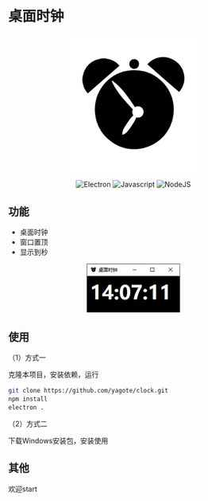 # 桌面时钟



<p align="center">   <img src="./assets/icon.png" alt="clock" style="zoom: 80%;" /> </p>



<p align="center">   <img src="https://img.shields.io/badge/-Electron-47848F?style=flat-square&logo=electron&logoColor=FFFFFF" alt="Electron">   <img src="https://img.shields.io/badge/-Javascript-F7DF1E?style=flat-square&logo=javascript&logoColor=FFFFFF" alt="Javascript">   <img src="https://img.shields.io/badge/-NodeJS-339933?style=flat-square&logo=nodedotjs&logoColor=FFFFFF" alt="NodeJS"> </p>

## 功能
- 桌面时钟
- 窗口置顶
- 显示到秒

<p align="center">   <img src="README.assets/image-20240330140727588.png" style="zoom: 80%;" /> </p>

## 使用
（1）方式一

克隆本项目，安装依赖，运行

```bash
git clone https://github.com/yagote/clock.git
npm install
electron .
```

（2）方式二

下载Windows安装包，安装使用

## 其他
欢迎start
